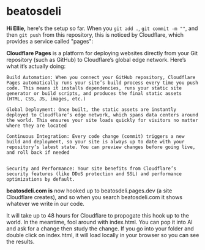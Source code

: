 # beatosdeli

**Hi Ellie,** here's the setup so far. When you `git add .`, `git commit -m ""`, and then `git push` from this repository, this is noticed by Cloudflare, which provides a service called "pages":

**Cloudflare Pages** is a platform for deploying websites directly from your Git repository (such as GitHub) to Cloudflare’s global edge network. Here’s what it’s actually doing:

    Build Automation: When you connect your GitHub repository, Cloudflare Pages automatically runs your site’s build process every time you push code. This means it installs dependencies, runs your static site generator or build scripts, and produces the final static assets (HTML, CSS, JS, images, etc.)

    Global Deployment: Once built, the static assets are instantly deployed to Cloudflare’s edge network, which spans data centers around the world. This ensures your site loads quickly for visitors no matter where they are located

    Continuous Integration: Every code change (commit) triggers a new build and deployment, so your site is always up to date with your repository’s latest state. You can preview changes before going live, and roll back if needed


    Security and Performance: Your site benefits from Cloudflare’s security features (like DDoS protection and SSL) and performance optimizations by default.


**beatosdeli.com is** now hooked up to beatosdeli.pages.dev (a site Cloudflare creates), and so when you search beatosdeli.com it shows whatever we write in our code.

It will take up to 48 hours for Cloudflare to propogate this hook up to the world. In the meantime, fool around with index.html. You can pop it into AI and ask for a change then study the change. If you go into your folder and double click on index.html, it will load locally in your browser so you can see the results.